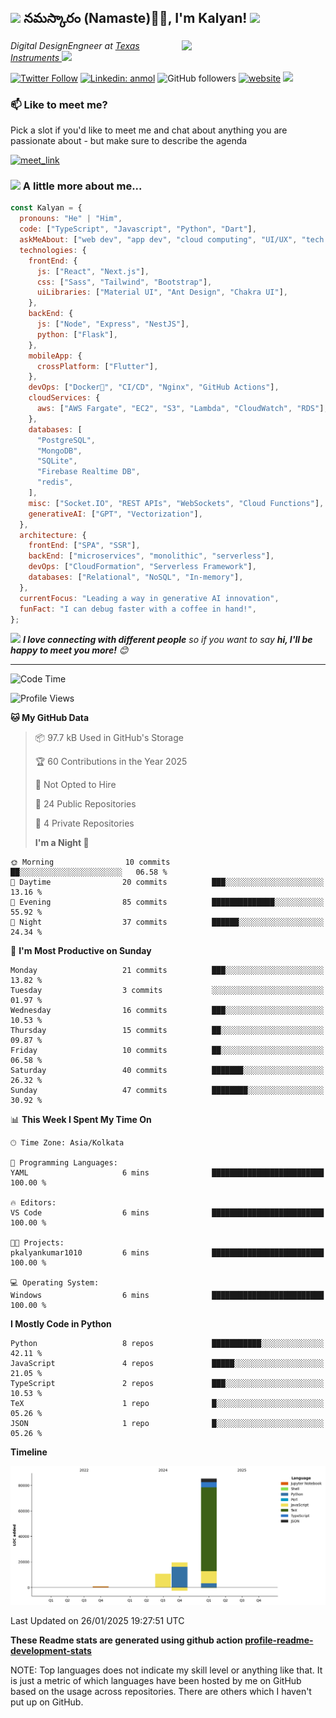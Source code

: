 <h2><img src="https://emojis.slackmojis.com/emojis/images/1531849430/4246/blob-sunglasses.gif?1531849430" width="30"/> నమస్కారం (Namaste)🙏🏻, I'm Kalyan! <img src="https://media.giphy.com/media/12oufCB0MyZ1Go/giphy.gif" width="50"></h2>
<img align='right' src="https://media.giphy.com/media/M9gbBd9nbDrOTu1Mqx/giphy.gif" width="230">
<p><em>Digital DesignEngneer at <a href="https://www.ti.com/">Texas Instruments
</a><img src="https://media.giphy.com/media/WUlplcMpOCEmTGBtBW/giphy.gif" width="30"> 
</em></p>

[![Twitter Follow](https://img.shields.io/twitter/follow/pkalyankumar101?label=Follow)](https://x.com/pkalyankumar101)
[![Linkedin: anmol](https://img.shields.io/badge/-anmol-blue?style=flat-square&logo=Linkedin&logoColor=white&link=https://www.linkedin.com/in/pkalyankumar1010/)](https://www.linkedin.com/in/pkalyankumar1010/)
![GitHub followers](https://img.shields.io/github/followers/anmol098?label=Follow&style=social)
[![website](https://img.shields.io/badge/Website-46a2f1.svg?&style=flat-square&logo=Google-Chrome&logoColor=white&link=https://sumathi.dev/)](https://sumathi.dev/)
![](https://visitor-badge.glitch.me/badge?page_id=anmol098.anmol098)

<!-- ![Waka Readme](https://github.com/anmol098/anmol098/workflows/Waka%20Readme/badge.svg) -->

### 📫 Like to meet me?

Pick a slot if you'd like to meet me and chat about anything you are passionate about - but make sure to describe the agenda

<a href="https://calendly.com/pkalyankumar1010/30min" target="_blank"><img width="498" alt="meet_link" src="https://user-images.githubusercontent.com/15426564/144297439-f530f383-e73e-41e0-9914-a9b7d3f432e5.png"></a>

<!-- 👇 Hit in your console or terminal to connect with me.

```bash
npx kalyan
```

**👆 This command line tool can be found at [npx kalyan](https://github.com/pkalyankumar1010/npx_card)** -->

### <img src="https://media.giphy.com/media/VgCDAzcKvsR6OM0uWg/giphy.gif" width="50"> A little more about me...

```javascript
const Kalyan = {
  pronouns: "He" | "Him",
  code: ["TypeScript", "Javascript", "Python", "Dart"],
  askMeAbout: ["web dev", "app dev", "cloud computing", "UI/UX", "tech trends"],
  technologies: {
    frontEnd: {
      js: ["React", "Next.js"],
      css: ["Sass", "Tailwind", "Bootstrap"],
      uiLibraries: ["Material UI", "Ant Design", "Chakra UI"],
    },
    backEnd: {
      js: ["Node", "Express", "NestJS"],
      python: ["Flask"],
    },
    mobileApp: {
      crossPlatform: ["Flutter"],
    },
    devOps: ["Docker🐳", "CI/CD", "Nginx", "GitHub Actions"],
    cloudServices: {
      aws: ["AWS Fargate", "EC2", "S3", "Lambda", "CloudWatch", "RDS"],
    },
    databases: [
      "PostgreSQL",
      "MongoDB",
      "SQLite",
      "Firebase Realtime DB",
      "redis",
    ],
    misc: ["Socket.IO", "REST APIs", "WebSockets", "Cloud Functions"],
    generativeAI: ["GPT", "Vectorization"],
  },
  architecture: {
    frontEnd: ["SPA", "SSR"],
    backEnd: ["microservices", "monolithic", "serverless"],
    devOps: ["CloudFormation", "Serverless Framework"],
    databases: ["Relational", "NoSQL", "In-memory"],
  },
  currentFocus: "Leading a way in generative AI innovation",
  funFact: "I can debug faster with a coffee in hand!",
};
```

<img src="https://media.giphy.com/media/LnQjpWaON8nhr21vNW/giphy.gif" width="60"> <em><b>I love connecting with different people</b> so if you want to say <b>hi, I'll be happy to meet you more!</b> 😊</em>

---

<!--START_SECTION:waka-->

![Code Time](http://img.shields.io/badge/Code%20Time-1%20hr%201%20min-blue)

![Profile Views](http://img.shields.io/badge/Profile%20Views-3-blue)

**🐱 My GitHub Data**

> 📦 97.7 kB Used in GitHub's Storage
>
> 🏆 60 Contributions in the Year 2025
>
> 🚫 Not Opted to Hire
>
> 📜 24 Public Repositories
>
> 🔑 4 Private Repositories
>
> **I'm a Night 🦉**

```text
🌞 Morning                10 commits          ██░░░░░░░░░░░░░░░░░░░░░░░   06.58 %
🌆 Daytime                20 commits          ███░░░░░░░░░░░░░░░░░░░░░░   13.16 %
🌃 Evening                85 commits          ██████████████░░░░░░░░░░░   55.92 %
🌙 Night                  37 commits          ██████░░░░░░░░░░░░░░░░░░░   24.34 %
```

📅 **I'm Most Productive on Sunday**

```text
Monday                   21 commits          ███░░░░░░░░░░░░░░░░░░░░░░   13.82 %
Tuesday                  3 commits           ░░░░░░░░░░░░░░░░░░░░░░░░░   01.97 %
Wednesday                16 commits          ███░░░░░░░░░░░░░░░░░░░░░░   10.53 %
Thursday                 15 commits          ██░░░░░░░░░░░░░░░░░░░░░░░   09.87 %
Friday                   10 commits          ██░░░░░░░░░░░░░░░░░░░░░░░   06.58 %
Saturday                 40 commits          ███████░░░░░░░░░░░░░░░░░░   26.32 %
Sunday                   47 commits          ████████░░░░░░░░░░░░░░░░░   30.92 %
```

📊 **This Week I Spent My Time On**

```text
🕑︎ Time Zone: Asia/Kolkata

💬 Programming Languages:
YAML                     6 mins              █████████████████████████   100.00 %

🔥 Editors:
VS Code                  6 mins              █████████████████████████   100.00 %

🐱‍💻 Projects:
pkalyankumar1010         6 mins              █████████████████████████   100.00 %

💻 Operating System:
Windows                  6 mins              █████████████████████████   100.00 %
```

**I Mostly Code in Python**

```text
Python                   8 repos             ███████████░░░░░░░░░░░░░░   42.11 %
JavaScript               4 repos             █████░░░░░░░░░░░░░░░░░░░░   21.05 %
TypeScript               2 repos             ███░░░░░░░░░░░░░░░░░░░░░░   10.53 %
TeX                      1 repo              █░░░░░░░░░░░░░░░░░░░░░░░░   05.26 %
JSON                     1 repo              █░░░░░░░░░░░░░░░░░░░░░░░░   05.26 %
```

**Timeline**

![Lines of Code chart](https://raw.githubusercontent.com/pkalyankumar1010/pkalyankumar1010/main/assets/bar_graph.png)

Last Updated on 26/01/2025 19:27:51 UTC

<!--END_SECTION:waka-->

**These Readme stats are generated using github action [profile-readme-development-stats](https://github.com/marketplace/actions/profile-readme-development-stats)**

NOTE: Top languages does not indicate my skill level or anything like that. It is just a metric of which languages have been hosted by me on GitHub based on the usage across repositories. There are others which I haven't put up on GitHub.
